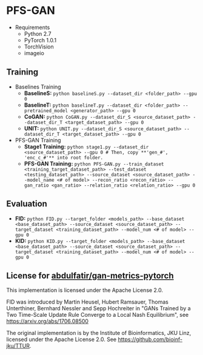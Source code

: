 # PFS-GAN
* Requirements
  * Python 2.7
  * PyTorch 1.0.1
  * TorchVision
  * imageio

## Training
* Baselines Training
  * **BaselineS:** ```python baselineS.py --dataset_dir <folder_path> --gpu 0```
  * **BaselineT:** ```python baselineT.py --dataset_dir <folder_path> --pretrained_model <generator_path> --gpu 0``` 
  * **CoGAN:** ```python CoGAN.py --dataset_dir_S <source_dataset_path> --dataset_dir_T <target_dataset_path> --gpu 0``` 
  * **UNIT:** ```python UNIT.py --dataset_dir_S <source_dataset_path> --dataset_dir_T <target_dataset_path> --gpu 0``` 
* PFS-GAN Training
  * **Stage1 Training:** ```python stage1.py --dataset_dir <source_dataset_path> --gpu 0 # Then, copy **'gen_#', 'enc_c_#'** into root folder.```
  * **PFS-GAN Training:** ```python PFS-GAN.py --train_dataset <training_target_dataset_path> --test_dataset <testing_dataset_path> --source_dataset <source_dataset_path> --model_name <# of model> --recon_ratio <recon_ratio> --gan_ratio <gan_ratio> --relation_ratio <relation_ratio> --gpu 0```
  
## Evaluation
* **FID:** ```python FID.py --target_folder <models_path> --base_dataset <base_dataset_path> --source_dataset <source_dataset_path> --target_dataset <training_dataset_path> --model_num <# of model> --gpu 0```
* **KID:** ```python KID.py --target_folder <models_path> --base_dataset <base_dataset_path> --source_dataset <source_dataset_path> --target_dataset <training_dataset_path> --model_num <# of model> --gpu 0```

## License for [abdulfatir/gan-metrics-pytorch](https://github.com/abdulfatir/gan-metrics-pytorch)
This implementation is licensed under the Apache License 2.0.

FID was introduced by Martin Heusel, Hubert Ramsauer, Thomas Unterthiner, Bernhard Nessler and Sepp Hochreiter in "GANs Trained by a Two Time-Scale Update Rule Converge to a Local Nash Equilibrium", see https://arxiv.org/abs/1706.08500

The original implementation is by the Institute of Bioinformatics, JKU Linz, licensed under the Apache License 2.0. See https://github.com/bioinf-jku/TTUR.

